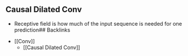 ## Causal Dilated Conv
- Receptive field is how much of the input sequence is needed for one prediction## Backlinks
* [[Conv]]
	* [[Causal Dilated Conv]]

